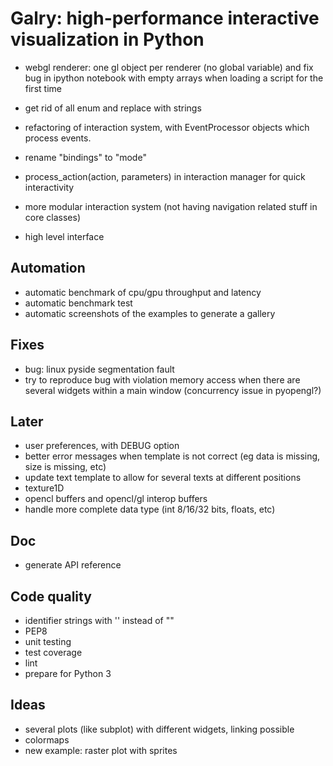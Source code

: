 Galry: high-performance interactive visualization in Python
===========================================================

  * webgl renderer: one gl object per renderer (no global variable)
    and fix bug in ipython notebook with empty arrays when loading a script
    for the first time


  * get rid of all enum and replace with strings
  * refactoring of interaction system, with EventProcessor objects which
    process events.
  * rename "bindings" to "mode"
  * process_action(action, parameters) in interaction manager for quick 
    interactivity
  * more modular interaction system (not having navigation related stuff in
    core classes)
    
  
  * high level interface

Automation
----------
  
  * automatic benchmark of cpu/gpu throughput and latency
  * automatic benchmark test
  * automatic screenshots of the examples to generate a gallery

  
Fixes
-----

  * bug: linux pyside segmentation fault
  * try to reproduce bug with violation memory access when there are several
    widgets within a main window (concurrency issue in pyopengl?)
  
  
Later
-----

  * user preferences, with DEBUG option
  * better error messages when template is not correct (eg data is missing,
    size is missing, etc)
  * update text template to allow for several texts at different positions
  * texture1D
  * opencl buffers and opencl/gl interop buffers
  * handle more complete data type (int 8/16/32 bits, floats, etc)
  
Doc
---
  * generate API reference

Code quality
------------
  * identifier strings with '' instead of ""
  * PEP8
  * unit testing
  * test coverage
  * lint
  * prepare for Python 3

Ideas
-----
  * several plots (like subplot) with different widgets, linking possible
  * colormaps
  * new example: raster plot with sprites
  